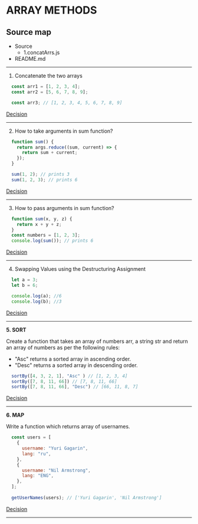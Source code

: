 # __ARRAY METHODS__

## Source map

* Source
  * 1.concatArrs.js
* README.md

---

1. Concatenate the two arrays

```js
  const arr1 = [1, 2, 3, 4];
  const arr2 = [5, 6, 7, 8, 9];

  const arr3; // [1, 2, 3, 4, 5, 6, 7, 8, 9]
```

[Decision](./src/1.concateArrs.js)

---

2. How to take arguments in sum function?

```js
  function sum() {
    return args.reduce((sum, current) => {
      return sum + current;
    });
  }

  sum(1, 2); // prints 3
  sum(1, 2, 3); // prints 6
```

[Decision](./src/2.argsSum.js)

---

3. How to pass arguments in sum function?

```js
  function sum(x, y, z) {
    return x + y + z;
  }
  const numbers = [1, 2, 3];
  console.log(sum()); // prints 6
```

[Decision](./src/3.threeArgsSum.js)

---

4. Swapping Values using the Destructuring Assignment

```js
  let a = 3;
  let b = 6;

  console.log(a); //6
  console.log(b); //3
```

[Decision](./src/4.swapVals.js)

---

__5. SORT__

Create a function that takes an array of numbers arr, a string str and return an array of numbers as per the following rules:

- "Asc" returns a sorted array in ascending order.
- "Desc" returns a sorted array in descending order.

```js
  sortBy([4, 3, 2, 1], "Asc" ) // [1, 2, 3, 4]
  sortBy([7, 8, 11, 66]) // [7, 8, 11, 66]
  sortBy([7, 8, 11, 66], "Desc") // [66, 11, 8, 7]
```

[Decision](./src/sort/1.ascDesc.js)

---

__6. MAP__

Write a function which returns array of usernames.

```js
  const users = [
    {
      username: "Yuri Gagarin",
      lang: "ru",
    },
    {
      username: "Nil Armstrong",
      lang: "ENG",
    },
  ];
  
  getUserNames(users); // ['Yuri Gagarin', 'Nil Armstrong']
```

[Decision](./src/sort/1.ascDesc.js)

---


